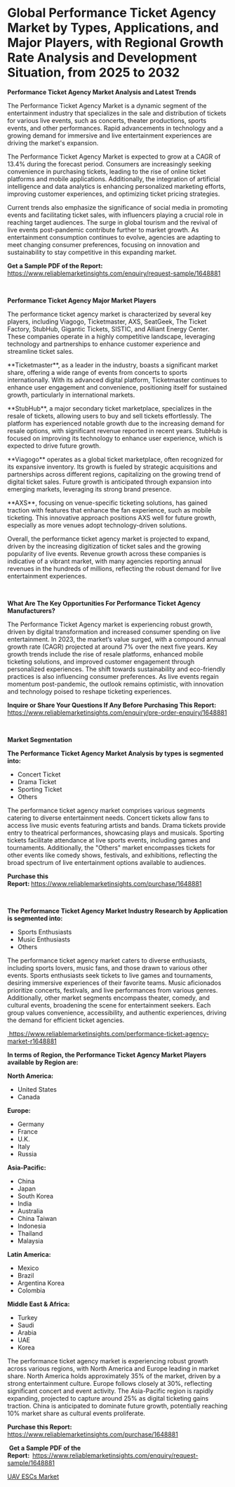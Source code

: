 <p><h1>Global Performance Ticket Agency Market by Types, Applications, and Major Players, with Regional Growth Rate Analysis and Development Situation, from 2025 to 2032</h1></p><p><strong>Performance Ticket Agency Market Analysis and Latest Trends</strong></p>
<p><p>The Performance Ticket Agency Market is a dynamic segment of the entertainment industry that specializes in the sale and distribution of tickets for various live events, such as concerts, theater productions, sports events, and other performances. Rapid advancements in technology and a growing demand for immersive and live entertainment experiences are driving the market's expansion. </p><p>The Performance Ticket Agency Market is expected to grow at a CAGR of 13.4% during the forecast period. Consumers are increasingly seeking convenience in purchasing tickets, leading to the rise of online ticket platforms and mobile applications. Additionally, the integration of artificial intelligence and data analytics is enhancing personalized marketing efforts, improving customer experiences, and optimizing ticket pricing strategies.</p><p>Current trends also emphasize the significance of social media in promoting events and facilitating ticket sales, with influencers playing a crucial role in reaching target audiences. The surge in global tourism and the revival of live events post-pandemic contribute further to market growth. As entertainment consumption continues to evolve, agencies are adapting to meet changing consumer preferences, focusing on innovation and sustainability to stay competitive in this expanding market.</p></p>
<p><strong>Get a Sample PDF of the Report:&nbsp;</strong> <a href="https://www.reliablemarketinsights.com/enquiry/request-sample/1648881?utm_campaign=1894&utm_medium=2&utm_source=Github&utm_content=ia&utm_term=15022025&utm_id=performance-ticket-agency">https://www.reliablemarketinsights.com/enquiry/request-sample/1648881</a></p>
<p>&nbsp;</p>
<p><strong>Performance Ticket Agency Major Market Players</strong></p>
<p><p>The performance ticket agency market is characterized by several key players, including Viagogo, Ticketmaster, AXS, SeatGeek, The Ticket Factory, StubHub, Gigantic Tickets, SISTIC, and Alliant Energy Center. These companies operate in a highly competitive landscape, leveraging technology and partnerships to enhance customer experience and streamline ticket sales.</p><p>**Ticketmaster**, as a leader in the industry, boasts a significant market share, offering a wide range of events from concerts to sports internationally. With its advanced digital platform, Ticketmaster continues to enhance user engagement and convenience, positioning itself for sustained growth, particularly in international markets.</p><p>**StubHub**, a major secondary ticket marketplace, specializes in the resale of tickets, allowing users to buy and sell tickets effortlessly. The platform has experienced notable growth due to the increasing demand for resale options, with significant revenue reported in recent years. StubHub is focused on improving its technology to enhance user experience, which is expected to drive future growth.</p><p>**Viagogo** operates as a global ticket marketplace, often recognized for its expansive inventory. Its growth is fueled by strategic acquisitions and partnerships across different regions, capitalizing on the growing trend of digital ticket sales. Future growth is anticipated through expansion into emerging markets, leveraging its strong brand presence.</p><p>**AXS**, focusing on venue-specific ticketing solutions, has gained traction with features that enhance the fan experience, such as mobile ticketing. This innovative approach positions AXS well for future growth, especially as more venues adopt technology-driven solutions.</p><p>Overall, the performance ticket agency market is projected to expand, driven by the increasing digitization of ticket sales and the growing popularity of live events. Revenue growth across these companies is indicative of a vibrant market, with many agencies reporting annual revenues in the hundreds of millions, reflecting the robust demand for live entertainment experiences.</p></p>
<p>&nbsp;</p>
<p><strong>What Are The Key Opportunities For Performance Ticket Agency Manufacturers?</strong></p>
<p><p>The Performance Ticket Agency market is experiencing robust growth, driven by digital transformation and increased consumer spending on live entertainment. In 2023, the market’s value surged, with a compound annual growth rate (CAGR) projected at around 7% over the next five years. Key growth trends include the rise of resale platforms, enhanced mobile ticketing solutions, and improved customer engagement through personalized experiences. The shift towards sustainability and eco-friendly practices is also influencing consumer preferences. As live events regain momentum post-pandemic, the outlook remains optimistic, with innovation and technology poised to reshape ticketing experiences.</p></p>
<p><strong>Inquire or Share Your Questions If Any Before Purchasing This Report:</strong> <a href="https://www.reliablemarketinsights.com/enquiry/pre-order-enquiry/1648881?utm_campaign=1894&utm_medium=2&utm_source=Github&utm_content=ia&utm_term=15022025&utm_id=performance-ticket-agency">https://www.reliablemarketinsights.com/enquiry/pre-order-enquiry/1648881</a></p>
<p>&nbsp;</p>
<p><strong>Market Segmentation</strong></p>
<p><strong>The Performance Ticket Agency Market Analysis by types is segmented into:</strong></p>
<p><ul><li>Concert Ticket</li><li>Drama Ticket</li><li>Sporting Ticket</li><li>Others</li></ul></p>
<p><p>The performance ticket agency market comprises various segments catering to diverse entertainment needs. Concert tickets allow fans to access live music events featuring artists and bands. Drama tickets provide entry to theatrical performances, showcasing plays and musicals. Sporting tickets facilitate attendance at live sports events, including games and tournaments. Additionally, the "Others" market encompasses tickets for other events like comedy shows, festivals, and exhibitions, reflecting the broad spectrum of live entertainment options available to audiences.</p></p>
<p><strong>Purchase this Report:&nbsp;</strong><a href="https://www.reliablemarketinsights.com/purchase/1648881?utm_campaign=1894&utm_medium=2&utm_source=Github&utm_content=ia&utm_term=15022025&utm_id=performance-ticket-agency">https://www.reliablemarketinsights.com/purchase/1648881</a></p>
<p>&nbsp;</p>
<p><strong>The Performance Ticket Agency Market Industry Research by Application is segmented into:</strong></p>
<p><ul><li>Sports Enthusiasts</li><li>Music Enthusiasts</li><li>Others</li></ul></p>
<p><p>The performance ticket agency market caters to diverse enthusiasts, including sports lovers, music fans, and those drawn to various other events. Sports enthusiasts seek tickets to live games and tournaments, desiring immersive experiences of their favorite teams. Music aficionados prioritize concerts, festivals, and live performances from various genres. Additionally, other market segments encompass theater, comedy, and cultural events, broadening the scene for entertainment seekers. Each group values convenience, accessibility, and authentic experiences, driving the demand for efficient ticket agencies.</p></p>
<p><a href="https://www.reliablemarketinsights.com/performance-ticket-agency-market-r1648881?utm_campaign=1894&utm_medium=2&utm_source=Github&utm_content=ia&utm_term=15022025&utm_id=performance-ticket-agency">&nbsp;https://www.reliablemarketinsights.com/performance-ticket-agency-market-r1648881</a></p>
<p><strong>In terms of Region, the Performance Ticket Agency Market Players available by Region are:</strong></p>
<p>
    <p> <strong> North America: </strong>
        <ul>
            <li>United States</li>
            <li>Canada</li>
        </ul>
        </p> 
    <p> <strong> Europe: </strong>
        <ul>
            <li>Germany</li>
            <li>France</li>
            <li>U.K.</li>
            <li>Italy</li>
            <li>Russia</li>
        </ul>
        </p> 
    <p> <strong> Asia-Pacific: </strong>
        <ul>
            <li>China</li>
            <li>Japan</li>
            <li>South Korea</li>
            <li>India</li>
            <li>Australia</li>
            <li>China Taiwan</li>
            <li>Indonesia</li>
            <li>Thailand</li>
            <li>Malaysia</li>
        </ul>
        </p> 
    <p> <strong> Latin America: </strong>
        <ul>
            <li>Mexico</li>
            <li>Brazil</li>
            <li>Argentina Korea</li>
            <li>Colombia</li>
        </ul>
        </p> 
    <p> <strong> Middle East & Africa: </strong>
        <ul>
            <li>Turkey</li>
            <li>Saudi</li>
            <li>Arabia</li>
            <li>UAE</li>
            <li>Korea</li>
        </ul>
    </p>
    </p>
<p><p>The performance ticket agency market is experiencing robust growth across various regions, with North America and Europe leading in market share. North America holds approximately 35% of the market, driven by a strong entertainment culture. Europe follows closely at 30%, reflecting significant concert and event activity. The Asia-Pacific region is rapidly expanding, projected to capture around 25% as digital ticketing gains traction. China is anticipated to dominate future growth, potentially reaching 10% market share as cultural events proliferate.</p></p>
<p><strong>Purchase this Report: </strong><a href="https://www.reliablemarketinsights.com/purchase/1648881?utm_campaign=1894&utm_medium=2&utm_source=Github&utm_content=ia&utm_term=15022025&utm_id=performance-ticket-agency">https://www.reliablemarketinsights.com/purchase/1648881</a></p>
<p>&nbsp;<strong>Get a Sample PDF of the Report:&nbsp;&nbsp;</strong><a href="https://www.reliablemarketinsights.com/enquiry/request-sample/1648881?utm_campaign=1894&utm_medium=2&utm_source=Github&utm_content=ia&utm_term=15022025&utm_id=performance-ticket-agency">https://www.reliablemarketinsights.com/enquiry/request-sample/1648881</a></p>
<p><strong></strong></p>
<p><p><a href="https://github.com/hgf64gh/Market-Research-Report-List-1/blob/main/uav-escs-market.md?utm_campaign=1894&utm_medium=2&utm_source=Github&utm_content=ia&utm_term=15022025&utm_id=performance-ticket-agency">UAV ESCs Market</a></p></p>